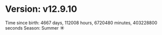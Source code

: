 # Version: v12.9.10
Time since birth: 4667 days, 112008 hours, 6720480 minutes, 403228800 seconds
Season: Summer ☀️
